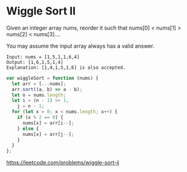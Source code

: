 # Wiggle Sort II

Given an integer array nums, reorder it such that nums[0] < nums[1] > nums[2] < nums[3]....

You may assume the input array always has a valid answer.

```
Input: nums = [1,5,1,1,6,4]
Output: [1,6,1,5,1,4]
Explanation: [1,4,1,5,1,6] is also accepted.
```

```js
var wiggleSort = function (nums) {
  let arr = [...nums];
  arr.sort((a, b) => a - b);
  let n = nums.length;
  let i = (n - 1) >> 1,
    j = n - 1;
  for (let x = 0; x < nums.length; x++) {
    if (x % 2 == 0) {
      nums[x] = arr[i--];
    } else {
      nums[x] = arr[j--];
    }
  }
};
```

https://leetcode.com/problems/wiggle-sort-ii

